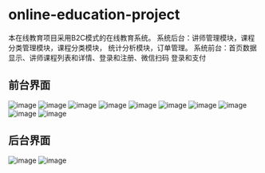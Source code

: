 # online-education-project
本在线教育项目采用B2C模式的在线教育系统。
系统后台：讲师管理模块，课程分类管理模块，课程分类模块， 统计分析模块，订单管理。
系统前台：首页数据显示、讲师课程列表和详情、登录和注册、微信扫码 登录和支付

## 前台界面
![image](https://edu-online-platform.oss-cn-beijing.aliyuncs.com/education-bow/Snipaste_2022-03-10_15-41-36.png)
![image](https://edu-online-platform.oss-cn-beijing.aliyuncs.com/education-bow/Snipaste_2022-03-10_15-41-54.png)
![image](https://edu-online-platform.oss-cn-beijing.aliyuncs.com/education-bow/Snipaste_2022-03-10_15-42-32.png)
![image](https://edu-online-platform.oss-cn-beijing.aliyuncs.com/education-bow/Snipaste_2022-03-10_15-42-53.png)
![image](https://edu-online-platform.oss-cn-beijing.aliyuncs.com/education-bow/Snipaste_2022-03-10_15-43-38.png)
![image](https://edu-online-platform.oss-cn-beijing.aliyuncs.com/education-bow/Snipaste_2022-03-10_15-43-51.png)
![image](https://edu-online-platform.oss-cn-beijing.aliyuncs.com/education-bow/Snipaste_2022-03-10_15-43-56.png)
![image](https://edu-online-platform.oss-cn-beijing.aliyuncs.com/education-bow/Snipaste_2022-03-10_15-48-49.png)
![image](https://edu-online-platform.oss-cn-beijing.aliyuncs.com/education-bow/Snipaste_2022-03-10_15-49-48.png)
![image](https://edu-online-platform.oss-cn-beijing.aliyuncs.com/education-bow/Snipaste_2022-03-10_15-50-02.png)
## 后台界面
![image](https://edu-online-platform.oss-cn-beijing.aliyuncs.com/education-bow/Snipaste_2022-03-10_15-51-46.png)
![image](https://edu-online-platform.oss-cn-beijing.aliyuncs.com/education-bow/Snipaste_2022-03-10_15-41-07.png)

